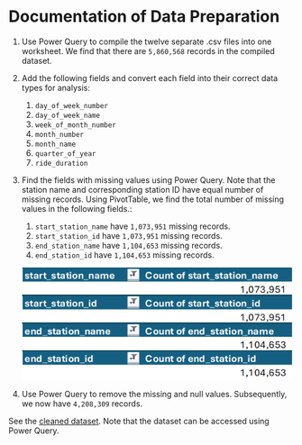 # Documentation of Data Preparation

1. Use Power Query to compile the twelve separate .csv files into one worksheet. We find that there are `5,860,568` records in the compiled dataset.
2. Add the following fields and convert each field into their correct data types for analysis:
    1. `day_of_week_number`
    2. `day_of_week_name`
    3. `week_of_month_number`
    4. `month_number`
    5. `month_name`
    6. `quarter_of_year`
    7. `ride_duration`
3. Find the fields with missing values using Power Query. Note that the station name and corresponding station ID have equal number of missing records. Using PivotTable, we find the total number of missing values in the following fields.:

    1. `start_station_name` have `1,073,951` missing records.
    1. `start_station_id` have `1,073,951` missing records.
    1. `end_station_name` have `1,104,653` missing records.
    1. `end_station_id` have `1,104,653` missing records.

    ![Count of missing values](./images/missing_values_count.png)

4. Use Power Query to remove the missing and null values. Subsequently, we now have `4,208,309` records.

See the [cleaned dataset](https://docs.google.com/spreadsheets/d/16DbFXjMv1KIGHlTEf1kW8DJuFniwl2-p/edit?usp=sharing&ouid=102786533366214242942&rtpof=true&sd=true). Note that the dataset can be accessed using Power Query.
